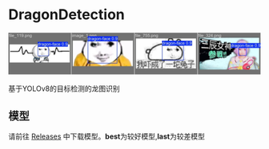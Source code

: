 # DragonDetection  

![1](./1.jpg)  

基于YOLOv8的目标检测的龙图识别  

## 模型

请前往 [Releases](https://github.com/danel-phang/DragonDetection/releases) 中下载模型。**best**为较好模型,**last**为较差模型

